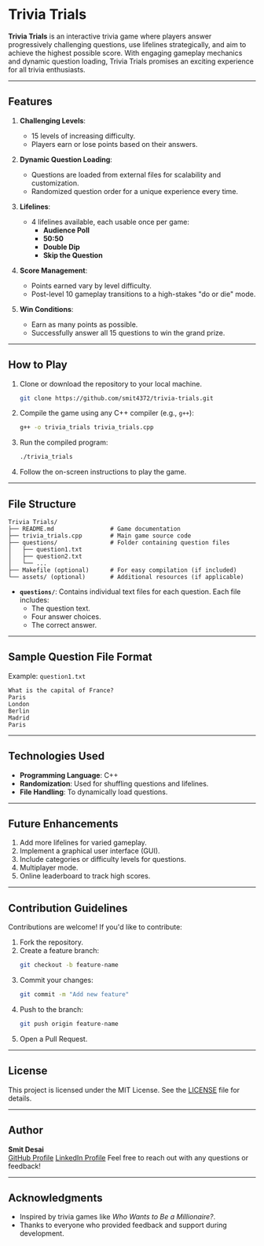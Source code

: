 # Trivia Trials

**Trivia Trials** is an interactive trivia game where players answer progressively challenging questions, use lifelines strategically, and aim to achieve the highest possible score. With engaging gameplay mechanics and dynamic question loading, Trivia Trials promises an exciting experience for all trivia enthusiasts.

---

## Features

1. **Challenging Levels**:
   - 15 levels of increasing difficulty.
   - Players earn or lose points based on their answers.

2. **Dynamic Question Loading**:
   - Questions are loaded from external files for scalability and customization.
   - Randomized question order for a unique experience every time.

3. **Lifelines**:
   - 4 lifelines available, each usable once per game:
     - **Audience Poll**
     - **50:50**
     - **Double Dip**
     - **Skip the Question**

4. **Score Management**:
   - Points earned vary by level difficulty.
   - Post-level 10 gameplay transitions to a high-stakes "do or die" mode.

5. **Win Conditions**:
   - Earn as many points as possible.
   - Successfully answer all 15 questions to win the grand prize.

---

## How to Play

1. Clone or download the repository to your local machine.
   ```bash
   git clone https://github.com/smit4372/trivia-trials.git
   ```

2. Compile the game using any C++ compiler (e.g., `g++`):
   ```bash
   g++ -o trivia_trials trivia_trials.cpp
   ```

3. Run the compiled program:
   ```bash
   ./trivia_trials
   ```

4. Follow the on-screen instructions to play the game.

---

## File Structure

```
Trivia Trials/
├── README.md                # Game documentation
├── trivia_trials.cpp        # Main game source code
├── questions/               # Folder containing question files
│   ├── question1.txt
│   ├── question2.txt
│   └── ...
├── Makefile (optional)      # For easy compilation (if included)
└── assets/ (optional)       # Additional resources (if applicable)
```

- **`questions/`**: Contains individual text files for each question. Each file includes:
  - The question text.
  - Four answer choices.
  - The correct answer.

---

## Sample Question File Format

Example: `question1.txt`
```
What is the capital of France?
Paris
London
Berlin
Madrid
Paris
```

---

## Technologies Used

- **Programming Language**: C++
- **Randomization**: Used for shuffling questions and lifelines.
- **File Handling**: To dynamically load questions.

---

## Future Enhancements

1. Add more lifelines for varied gameplay.
2. Implement a graphical user interface (GUI).
3. Include categories or difficulty levels for questions.
4. Multiplayer mode.
5. Online leaderboard to track high scores.

---

## Contribution Guidelines

Contributions are welcome! If you'd like to contribute:
1. Fork the repository.
2. Create a feature branch:
   ```bash
   git checkout -b feature-name
   ```
3. Commit your changes:
   ```bash
   git commit -m "Add new feature"
   ```
4. Push to the branch:
   ```bash
   git push origin feature-name
   ```
5. Open a Pull Request.

---

## License

This project is licensed under the MIT License. See the [LICENSE](LICENSE) file for details.

---

## Author

**Smit Desai**  
[GitHub Profile](https://github.com/sdesai36) 
[LinkedIn Profile](https://www.linkedin.com/in/smitldesai4372/)
Feel free to reach out with any questions or feedback!

---

## Acknowledgments

- Inspired by trivia games like *Who Wants to Be a Millionaire?*.
- Thanks to everyone who provided feedback and support during development.
